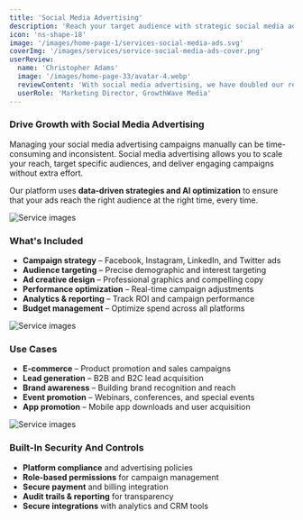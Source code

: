 ```yaml
---
title: 'Social Media Advertising'
description: 'Reach your target audience with strategic social media advertising campaigns across all major platforms.'
icon: 'ns-shape-18'
image: '/images/home-page-1/services-social-media-ads.svg'
coverImg: '/images/services/service-social-media-ads-cover.png'
userReview:
  name: 'Christopher Adams'
  image: '/images/home-page-33/avatar-4.webp'
  reviewContent: 'With social media advertising, we have doubled our reach while cutting advertising costs in half. It has become a vital part of our growth strategy.'
  userRole: 'Marketing Director, GrowthWave Media'
---
```


### Drive Growth with Social Media Advertising

Managing your social media advertising campaigns manually can be time-consuming and inconsistent. Social media advertising allows you to scale your reach, target specific audiences, and deliver engaging campaigns without extra effort.

Our platform uses **data-driven strategies and AI optimization** to ensure that your ads reach the right audience at the right time, every time.

![Service images](/images/services/service-details-1.png)

### What's Included

- **Campaign strategy** – Facebook, Instagram, LinkedIn, and Twitter ads
- **Audience targeting** – Precise demographic and interest targeting
- **Ad creative design** – Professional graphics and compelling copy
- **Performance optimization** – Real-time campaign adjustments
- **Analytics & reporting** – Track ROI and campaign performance
- **Budget management** – Optimize spend across all platforms

![Service images](/images/services/service-details-2.png)

### Use Cases

- **E-commerce** – Product promotion and sales campaigns
- **Lead generation** – B2B and B2C lead acquisition
- **Brand awareness** – Building brand recognition and reach
- **Event promotion** – Webinars, conferences, and special events
- **App promotion** – Mobile app downloads and user acquisition

![Service images](/images/services/service-details-3.jpg)

### Built-In Security And Controls

- **Platform compliance** and advertising policies
- **Role-based permissions** for campaign management
- **Secure payment** and billing integration
- **Audit trails & reporting** for transparency
- **Secure integrations** with analytics and CRM tools

